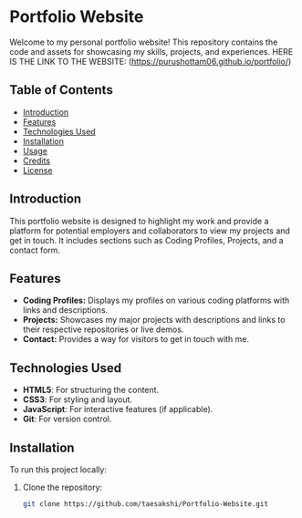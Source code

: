 # Portfolio Website

Welcome to my personal portfolio website! This repository contains the code and assets for showcasing my skills, projects, and experiences.
HERE IS THE LINK TO THE WEBSITE:
(https://purushottam06.github.io/portfolio/)
## Table of Contents

- [Introduction](#introduction)
- [Features](#features)
- [Technologies Used](#technologies-used)
- [Installation](#installation)
- [Usage](#usage)
- [Credits](#credits)
- [License](#license)

## Introduction

This portfolio website is designed to highlight my work and provide a platform for potential employers and collaborators to view my projects and get in touch. It includes sections such as Coding Profiles, Projects, and a contact form.

## Features

- **Coding Profiles:** Displays my profiles on various coding platforms with links and descriptions.
- **Projects:** Showcases my major projects with descriptions and links to their respective repositories or live demos.
- **Contact:** Provides a way for visitors to get in touch with me.

## Technologies Used

- **HTML5**: For structuring the content.
- **CSS3**: For styling and layout.
- **JavaScript**: For interactive features (if applicable).
- **Git**: For version control.

## Installation

To run this project locally:

1. Clone the repository:
   ```bash
   git clone https://github.com/taesakshi/Portfolio-Website.git

